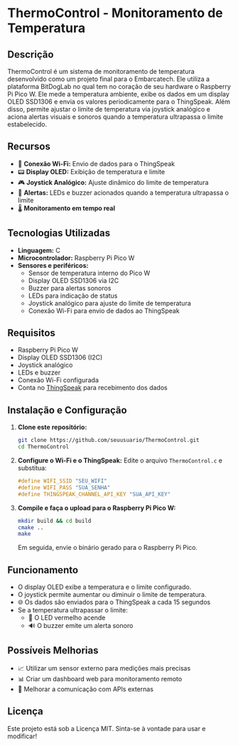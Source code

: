 # ThermoControl - Monitoramento de Temperatura

## Descrição
ThermoControl é um sistema de monitoramento de temperatura desenvolvido como um projeto final para o Embarcatech. Ele utiliza a plataforma BitDogLab no qual tem no coração de seu hardware o Raspberry Pi Pico W. Ele mede a temperatura ambiente, exibe os dados em um display OLED SSD1306 e envia os valores periodicamente para o ThingSpeak. Além disso, permite ajustar o limite de temperatura via joystick analógico e aciona alertas visuais e sonoros quando a temperatura ultrapassa o limite estabelecido.

## Recursos
- 📡 **Conexão Wi-Fi:** Envio de dados para o ThingSpeak
- 📟 **Display OLED:** Exibição de temperatura e limite
- 🎮 **Joystick Analógico:** Ajuste dinâmico do limite de temperatura
- 🚨 **Alertas:** LEDs e buzzer acionados quando a temperatura ultrapassa o limite
- 🌡️ **Monitoramento em tempo real**

## Tecnologias Utilizadas
- **Linguagem:** C
- **Microcontrolador:** Raspberry Pi Pico W
- **Sensores e periféricos:**
  - Sensor de temperatura interno do Pico W
  - Display OLED SSD1306 via I2C
  - Buzzer para alertas sonoros
  - LEDs para indicação de status
  - Joystick analógico para ajuste do limite de temperatura
  - Conexão Wi-Fi para envio de dados ao ThingSpeak

## Requisitos
- Raspberry Pi Pico W
- Display OLED SSD1306 (I2C)
- Joystick analógico
- LEDs e buzzer
- Conexão Wi-Fi configurada
- Conta no [ThingSpeak](https://thingspeak.com/) para recebimento dos dados

## Instalação e Configuração
1. **Clone este repositório:**
   ```bash
   git clone https://github.com/seuusuario/ThermoControl.git
   cd ThermoControl
   ```

2. **Configure o Wi-Fi e o ThingSpeak:**
   Edite o arquivo `ThermoControl.c` e substitua:
   ```c
   #define WIFI_SSID "SEU_WIFI"
   #define WIFI_PASS "SUA_SENHA"
   #define THINGSPEAK_CHANNEL_API_KEY "SUA_API_KEY"
   ```

3. **Compile e faça o upload para o Raspberry Pi Pico W:**
   ```bash
   mkdir build && cd build
   cmake ..
   make
   ```
   Em seguida, envie o binário gerado para o Raspberry Pi Pico.

## Funcionamento
- O display OLED exibe a temperatura e o limite configurado.
- O joystick permite aumentar ou diminuir o limite de temperatura.
- 🌐 Os dados são enviados para o ThingSpeak a cada 15 segundos
- Se a temperatura ultrapassar o limite:
  - 🚨 O LED vermelho acende
  - 🔊 O buzzer emite um alerta sonoro

## Possíveis Melhorias
- 📈 Utilizar um sensor externo para medições mais precisas
- 📊 Criar um dashboard web para monitoramento remoto
- 📡 Melhorar a comunicação com APIs externas

## Licença
Este projeto está sob a Licença MIT. Sinta-se à vontade para usar e modificar!
